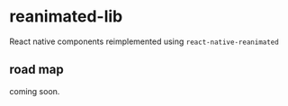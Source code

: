 # reanimated-lib
React native components reimplemented using ```react-native-reanimated```

## road map

coming soon.
